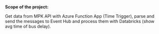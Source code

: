 **Scope of the project:**

Get data from MPK API with Azure Function App (Time Trigger), parse and send the messages to Event Hub and process them with Databricks (show avg time of bus delay).


